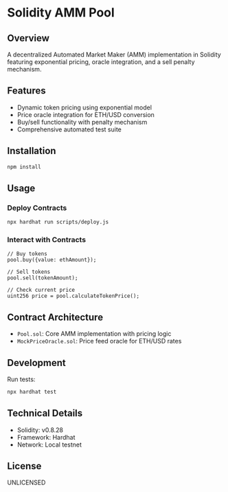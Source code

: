 
# Solidity AMM Pool

## Overview
A decentralized Automated Market Maker (AMM) implementation in Solidity featuring exponential pricing, oracle integration, and a sell penalty mechanism.

## Features
- Dynamic token pricing using exponential model
- Price oracle integration for ETH/USD conversion
- Buy/sell functionality with penalty mechanism
- Comprehensive automated test suite

## Installation
```bash
npm install
```

## Usage

### Deploy Contracts
```bash
npx hardhat run scripts/deploy.js
```

### Interact with Contracts
```solidity
// Buy tokens
pool.buy({value: ethAmount});

// Sell tokens
pool.sell(tokenAmount);

// Check current price
uint256 price = pool.calculateTokenPrice();
```

## Contract Architecture
- `Pool.sol`: Core AMM implementation with pricing logic
- `MockPriceOracle.sol`: Price feed oracle for ETH/USD rates

## Development
Run tests:
```bash
npx hardhat test
```

## Technical Details
- Solidity: v0.8.28
- Framework: Hardhat
- Network: Local testnet

## License
UNLICENSED
